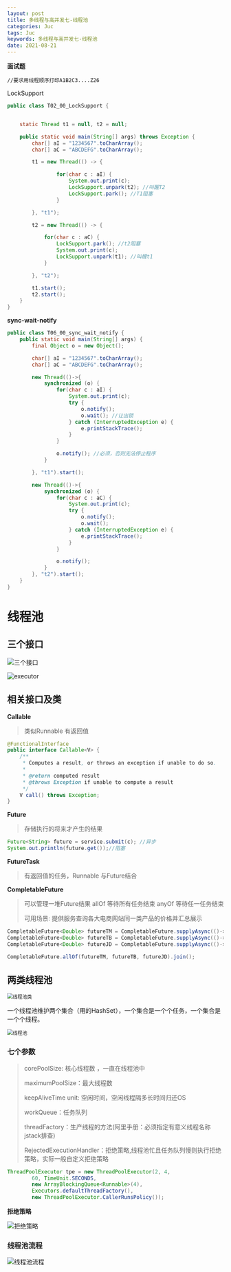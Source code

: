 ```yaml
---
layout: post
title: 多线程与高并发七-线程池
categories: Juc
tags: Juc
keywords: 多线程与高并发七-线程池
date: 2021-08-21
---
```

**面试题**

```shell
//要求用线程顺序打印A1B2C3....Z26
```

LockSupport

```java
public class T02_00_LockSupport {


    static Thread t1 = null, t2 = null;

    public static void main(String[] args) throws Exception {
        char[] aI = "1234567".toCharArray();
        char[] aC = "ABCDEFG".toCharArray();

        t1 = new Thread(() -> {

                for(char c : aI) {
                    System.out.print(c);
                    LockSupport.unpark(t2); //叫醒T2
                    LockSupport.park(); //T1阻塞
                }

        }, "t1");

        t2 = new Thread(() -> {

            for(char c : aC) {
                LockSupport.park(); //t2阻塞
                System.out.print(c);
                LockSupport.unpark(t1); //叫醒t1
            }

        }, "t2");

        t1.start();
        t2.start();
    }
}
```

**sync-wait-notify**

```java
public class T06_00_sync_wait_notify {
    public static void main(String[] args) {
        final Object o = new Object();

        char[] aI = "1234567".toCharArray();
        char[] aC = "ABCDEFG".toCharArray();

        new Thread(()->{
            synchronized (o) {
                for(char c : aI) {
                    System.out.print(c);
                    try {
                        o.notify();
                        o.wait(); //让出锁
                    } catch (InterruptedException e) {
                        e.printStackTrace();
                    }
                }

                o.notify(); //必须，否则无法停止程序
            }

        }, "t1").start();

        new Thread(()->{
            synchronized (o) {
                for(char c : aC) {
                    System.out.print(c);
                    try {
                        o.notify();
                        o.wait();
                    } catch (InterruptedException e) {
                        e.printStackTrace();
                    }
                }

                o.notify();
            }
        }, "t2").start();
    }
}
```

# 线程池

## 三个接口

![三个接口](/assets/img/Juc/JUC-ThreadPool/sange.png)

![executor](/assets/img/Juc/JUC-ThreadPool/executor.png)

## 相关接口及类

**Callable**

> 类似Runnable  有返回值


```java
@FunctionalInterface
public interface Callable<V> {
    /**
     * Computes a result, or throws an exception if unable to do so.
     *
     * @return computed result
     * @throws Exception if unable to compute a result
     */
    V call() throws Exception;
}
```

**Future**

> 存储执行的将来才产生的结果

```java
Future<String> future = service.submit(c); //异步
System.out.println(future.get());//阻塞
```

**FutureTask**

> 有返回值的任务，Runnable 与Future结合

**CompletableFuture**

> 可以管理一堆Future结果   allOf  等待所有任务结束   anyOf  等待任一任务结束
>
> 可用场景:  提供服务查询各大电商网站同一类产品的价格并汇总展示

```java
CompletableFuture<Double> futureTM = CompletableFuture.supplyAsync(()->priceOfTM());
CompletableFuture<Double> futureTB = CompletableFuture.supplyAsync(()->priceOfTB());
CompletableFuture<Double> futureJD = CompletableFuture.supplyAsync(()->priceOfJD());

CompletableFuture.allOf(futureTM, futureTB, futureJD).join();
```

## 两类线程池

<img src="/assets/img/Juc/JUC-ThreadPool/class.png" alt="线程池类" style="zoom:80%;" />

一个线程池维护两个集合（用的HashSet），一个集合是一个个任务，一个集合是一个个线程。

<img src="/assets/img/Juc/JUC-ThreadPool/pool.png" alt="线程池" style="zoom:80%;" />

### 七个参数

> corePoolSize: 核心线程数 ，一直在线程池中
>
> maximumPoolSize：最大线程数
>
>  keepAliveTime  unit:  空闲时间，空闲线程隔多长时间归还OS
>
> workQueue：任务队列
>
> threadFactory：生产线程的方法(阿里手册：必须指定有意义线程名称  jstack排查)
>
> RejectedExecutionHandler：拒绝策略,线程池忙且任务队列慢则执行拒绝策略，实际一般自定义拒绝策略

```java
ThreadPoolExecutor tpe = new ThreadPoolExecutor(2, 4,
        60, TimeUnit.SECONDS,
        new ArrayBlockingQueue<Runnable>(4),
        Executors.defaultThreadFactory(),
        new ThreadPoolExecutor.CallerRunsPolicy());
```

**拒绝策略**

![拒绝策略](/assets/img/Juc/JUC-ThreadPool/RejectedExecutionHandler.png)

### 线程池流程

![线程池流程](/assets/img/Juc/JUC-ThreadPool/progress.png)
